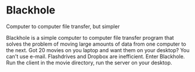 Blackhole
=========

Computer to computer file transfer, but simpler

Blackhole is a simple computer to computer file transfer program that solves the problem of moving large amounts 
of data from one computer to the next. Got 20 movies on you laptop and want them on your desktop? You can't use
e-mail. Flashdrives and Dropbox are inefficient. Enter Blackhole. Run the client in the movie directory, run 
the server on your desktop. 
